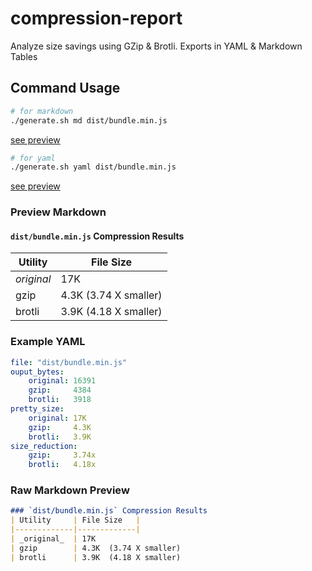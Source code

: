 # compression-report
Analyze size savings using GZip &amp; Brotli. Exports in YAML &amp; Markdown Tables

## Command Usage

```sh
# for markdown
./generate.sh md dist/bundle.min.js
```
[see preview](#preview-markdown)


```sh
# for yaml
./generate.sh yaml dist/bundle.min.js
```
[see preview](#example-yaml)


### Preview Markdown

#### `dist/bundle.min.js` Compression Results
| Utility     | File Size   |
|-------------|-------------|
| _original_  | 17K
| gzip        | 4.3K  (3.74 X smaller)
| brotli      | 3.9K  (4.18 X smaller)


### Example YAML

```yaml
file: "dist/bundle.min.js"
ouput_bytes:
    original: 16391
    gzip:     4384
    brotli:   3918
pretty_size:
    original: 17K
    gzip:     4.3K
    brotli:   3.9K
size_reduction:
    gzip:     3.74x
    brotli:   4.18x
```


### Raw Markdown Preview

```md
### `dist/bundle.min.js` Compression Results
| Utility     | File Size   |
|-------------|-------------|
| _original_  | 17K
| gzip        | 4.3K  (3.74 X smaller)
| brotli      | 3.9K  (4.18 X smaller)
```

